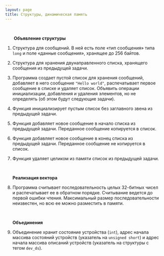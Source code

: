 ```yaml
---
layout: page
title: Структуры, динамическая память
---
```


&nbsp;

<div style="margin-left: 2em"><p><strong>Объявление структуры</strong></p></div>

1. Структура для сообщений. В ней
   есть поле &laquo;тип сообщения&raquo;
   типа `long` и поле &laquo;данные сообщения&raquo;,
   хранящее до 256 байтов.

1. Структура для хранения
   двунаправленного списка, хранящего сообщения
   из предыдущей задачи.

1. Программа создает пустой список для хранения
   сообщений, добавляет в него сообщение `"Hello world"`,
   распечатывает первое сообщение в списке и удаляет
   список. Объявить операции инициализации,
   добавления и удаления элементов, но не определять (об
   этом будут следующие задачи).

1. Функция инициализирует пустым список без заглавного
   звена из предыдущей задачи.

1. Функция добавляет новое сообщение в начало списка
   из предыдущей задачи. Переданное сообщение копируется
   в список.

1. Функция добавляет новое сообщение в конец списка
   из предыдущей задачи. Переданное сообщение не
   копируется в список.

1. Функция удаляет целиком из памяти список из
   предыдущей задачи.


   &nbsp;

   **Реализация вектора**

1. Программа считывает последовательность целых
   32-битных чисел и распечатывает ее в обратном
   порядке. Считывание ведется до первой ошибки
   чтения. Максимальный размер последовательности
   неизвестен, но всю ее можно разместить в памяти.


   &nbsp;

   **Объeдинения**

1. Объединение хранит состояние устройства (`int`),
   адрес начала массива состояний устройств (указатель
   на `unsigned short`) и адрес начала массива
   описаний устройств (указатель на структуры с тегом
   `dev_ds`).

